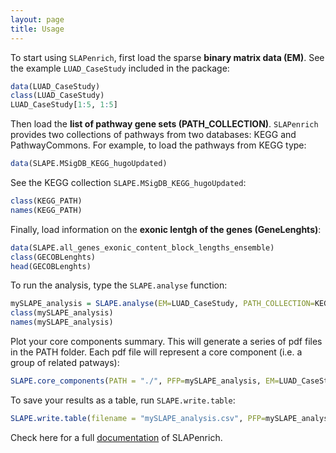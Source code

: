 ```yaml
---
layout: page
title: Usage
---
```



To start using `SLAPenrich`, first load the sparse **binary matrix data (EM)**. See the example `LUAD_CaseStudy` included in the package:

```r
data(LUAD_CaseStudy)
class(LUAD_CaseStudy)
LUAD_CaseStudy[1:5, 1:5]
```

Then load the **list of pathway gene sets (PATH_COLLECTION)**. `SLAPenrich` provides two collections of pathways from two databases: KEGG and PathwayCommons. For example, to load the pathways from KEGG type:

```r
data(SLAPE.MSigDB_KEGG_hugoUpdated)
```

See the KEGG collection `SLAPE.MSigDB_KEGG_hugoUpdated`:

```r
class(KEGG_PATH)
names(KEGG_PATH)
```

Finally, load information on the **exonic lentgh of the genes (GeneLenghts)**:

```r
data(SLAPE.all_genes_exonic_content_block_lengths_ensemble)
class(GECOBLenghts)
head(GECOBLenghts)
```


To run the analysis, type the `SLAPE.analyse` function:

```r
mySLAPE_analysis = SLAPE.analyse(EM=LUAD_CaseStudy, PATH_COLLECTION=KEGG_PATH, GeneLenghts = GECOBLenghts)
class(mySLAPE_analysis)
names(mySLAPE_analysis)
```


Plot your core components summary. This will generate a series of pdf files in the PATH folder. Each pdf file will represent a core component (i.e. a group of related patways):

```r
SLAPE.core_components(PATH = "./", PFP=mySLAPE_analysis, EM=LUAD_CaseStudy, PATH_COLLECTION=KEGG_PATH)
```



To save your results as a table, run `SLAPE.write.table`:

```r
SLAPE.write.table(filename = "mySLAPE_analysis.csv", PFP=mySLAPE_analysis, EM=LUAD_CaseStudy, PATH_COLLECTION=KEGG_PATH, GeneLenghts = GECOBLenghts)
```

Check here for a full [documentation](https://github.com/saezlab/SLAPenrich/blob/master/SLAPenrich.pdf) of SLAPenrich.




